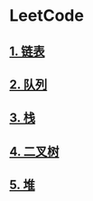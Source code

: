 # LeetCode

## [1. 链表](01-linked_list.md)

## [2. 队列](02-queue.md)

## [3. 栈](03-stack.md)

## [4. 二叉树](04-binary-tree.md)

## [5. 堆](05-heap.md)

